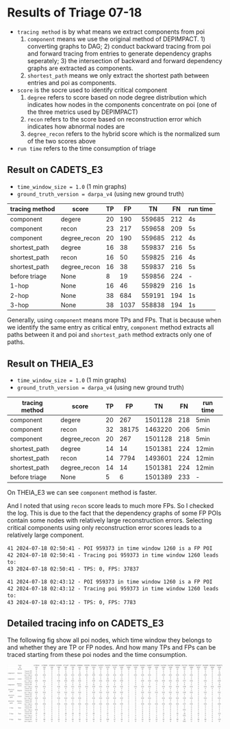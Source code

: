 # Results of Triage 07-18

- `tracing method` is by what means we extract components from poi
  1. `component` means we use the original method of DEPIMPACT. 1) converting 
  graphs to DAG; 2) conduct backward tracing from poi and forward tracing from 
  entries to generate dependency graphs seperately; 3) the intersection of backward
  and forward dependency graphs are extracted as components.
  2. `shortest_path` means we only extract the shortest path between entries and poi
  as components.
- `score` is the socre used to identify critical component
  1. `degree` refers to score based on node degree distribution which indicates
  how nodes in the components concentrate on poi (one of the three metrics used by
  DEPIMPACT)
  2. `recon` refers to the score based on reconstruction error which indicates
  how abnormal nodes are
  3. `degree_recon` refers to the hybrid score which is the normalized sum of
  the two scores above
- `run time` refers to the time consumption of triage 

## Result on CADETS_E3
- `time_window_size = 1.0` (1 min graphs)
- `ground_truth_version = darpa_v4` (using new ground truth)

| tracing method | score        | TP | FP   | TN     | FN  | run time |
|----------------|--------------|----|------|--------|-----|----------|
| component      | degere       | 20 | 190  | 559685 | 212 | 4s       |
| component      | recon        | 23 | 217  | 559658 | 209 | 5s       |
| component      | degree_recon | 20 | 190  | 559685 | 212 | 4s       |
| shortest_path  | degree       | 16 | 38   | 559837 | 216 | 5s       |
| shortest_path  | recon        | 16 | 50   | 559825 | 216 | 4s       |
| shortest_path  | degree_recon | 16 | 38   | 559837 | 216 | 5s       |
| before triage  | None         | 8  | 19   | 559856 | 224 | -        |
| 1-hop          | None         | 16 | 46   | 559829 | 216 | 1s       |
| 2-hop          | None         | 38 | 684  | 559191 | 194 | 1s       |
| 3-hop          | None         | 38 | 1037 | 558838 | 194 | 1s       |

Generally, using `component` means more TPs and FPs. That is because when we 
identify the same entry as critical entry, `component` method extracts all 
paths between it and poi and `shortest_path` method extracts only one of paths.

## Result on THEIA_E3
- `time_window_size = 1.0` (1 min graphs)
- `ground_truth_version = darpa_v4` (using new ground truth)

| tracing method  | score        | TP | FP    | TN      | FN  | run time |
|-----------------|--------------|----|-------|---------|-----|----------|
| component       | degere       | 20 | 267   | 1501128 | 218 | 5min     |
| component       | recon        | 32 | 38175 | 1463220 | 206 | 5min     |
| component       | degree_recon | 20 | 267   | 1501128 | 218 | 5min     |
| shortest_path   | degree       | 14 | 14    | 1501381 | 224 | 12min    |
| shortest_path   | recon        | 14 | 7794  | 1493601 | 224 | 12min    |
| shortest_path   | degree_recon | 14 | 14    | 1501381 | 224 | 12min    |
| before triage   | None         | 5  | 6     | 1501389 | 233 | -        |

On THEIA_E3 we can see `component` method is faster.

And I noted that using `recon` score leads to much more FPs. So I checked the 
log.
This is due to the fact that the dependency graphs of some FP POIs contain some 
nodes with relatively large reconstruction errors. Selecting critical components 
using only reconstruction error scores leads to a relatively large component.

```angular2html
41 2024-07-18 02:50:41 - POI 959373 in time window 1260 is a FP POI
42 2024-07-18 02:50:41 - Tracing poi 959373 in time window 1260 leads to:
43 2024-07-18 02:50:41 - TPS: 0, FPS: 37837
```
```
41 2024-07-18 02:43:12 - POI 959373 in time window 1260 is a FP POI
42 2024-07-18 02:43:12 - Tracing poi 959373 in time window 1260 leads to:
43 2024-07-18 02:43:12 - TPS: 0, FPS: 7783
```

## Detailed tracing info on CADETS_E3

The following fig show all poi nodes, which time window they belongs to and whether they are
TP or FP nodes. 
And how many TPs and FPs can be traced starting from these poi nodes and the time consumption.

![detailed_info_cadets_e3](images/detailed_tracing_info_cadets_e3.png)

